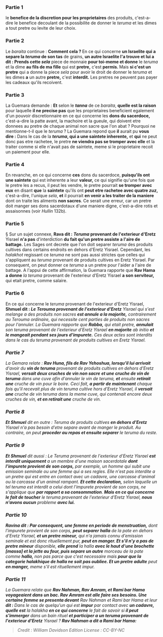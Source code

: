 
### Partie 1
le <b>benefice de la discretion pour les proprietaires</b> des produits, c'est-a-dire le benefice decoulant de la possibilite de donner le <i>teruma</i> et les dimes a tout pretre ou levite de leur choix.

### Partie 2
Le <i>baraita</i> continue : <b>Comment cela ? </b> En ce qui concerne <b>un Israelite qui a separe la <i>teruma</i> de son tas</b> de grains, <b>un autre Israelite l'a trouve et lui a dit : Prends cette <i>sela</i></b> piece de monnaie <b>pour toi-meme et donne</b> le <i>teruma</i> et la dime <b>au fils de ma fille</b> qui est <b>pretre,</b> c'est <b>permis. </b> Mais <b>si c'est un pretre</b> qui a donne la piece <i>sela</i> pour avoir le droit de donner le <i>teruma</i> et les dimes <b>a</b> un autre <b>pretre,</b> c'est <b>interdit.</b> Les pretres ne peuvent pas payer les cadeaux qu'ils recoivent.

### Partie 3
La Guemara demande : <b>Et</b> selon le <b><i>tanna</i></b> de ce <i>baraita</i>, <b>quelle est la raison</b> pour laquelle <b>il ne precise pas</b> que les proprietaires beneficient egalement d'un pouvoir discretionnaire en ce qui concerne les <b>dons du sacerdoce,</b> c'est-a-dire la patte avant, la machoire et la gueule, qui doivent etre donnees au pretre de chaque animal non sacre que l'on abat ? Pourquoi ne mentionne-t-il que le <i>teruma</i> ? La Guemara repond que <b>il</b> aurait pu <b>vous dire :</b> Dans le cas de la <b><i>teruma</i>, qui a une saintete inherente,</b> et <b>qui</b> ne peut donc pas etre rachetee,</b> le pretre <b>ne viendra pas se tromper avec elle</b> et la traiter comme si elle n'avait pas de saintete, meme si le proprietaire recoit un paiement pour elle.

### Partie 4
En revanche, en ce qui concerne <b>ces</b> dons du sacerdoce, <b>puisqu'ils ont une saintete</b> qui est inherente a leur <b>valeur,</b> ce qui signifie qu'une fois que le pretre les a recus, il peut les vendre, le pretre pourrait <b>se tromper avec eux</b> en disant <b>que</b> la <b>saintete</b> qu'ils ont <b>peut etre rachetee avec quatre <i>zuz</i>,</b> c'est-a-dire, l'unique <i>sela</i>, <b>et</b> il pourrait <b>en venir a les traiter de la maniere</b> dont on traite les aliments <b>non sacres</b>. Ce serait une erreur, car un pretre doit manger ses dons sacerdotaux d'une maniere digne, c'est-a-dire rotis et assaisonnes (voir <i>Hullin</i> 132b).

### Partie 5
§ Sur un sujet connexe, <b>Rava dit : <i>Teruma</i> provenant de l'exterieur d'Eretz</b> Yisrael <b>n'a pas</b> d'interdiction <b>du fait qu'un pretre assiste a l'aire de battage.</b> Les Sages ont decrete que l'on doit separer <i>teruma</i> des produits cultives dans certains endroits en dehors d'Eretz Yisrael. Cependant, les <i>halakhot</i> regissant ce <i>teruma</i> ne sont pas aussi strictes que celles qui s'appliquent au <i>teruma</i> provenant de produits cultives en Eretz Yisrael. Par consequent, on peut donner ce <i>teruma</i> a un pretre pour l'aider a l'aire de battage. A l'appui de cette affirmation, la Guemara rapporte que <b>Rav Hama a donne</b> <i>la teruma</i> provenant de l'exterieur d'Eretz Yisrael <b>a son serviteur,</b> qui etait pretre, comme salaire.

### Partie 6
En ce qui concerne le <i>teruma</i> provenant de l'exterieur d'Eretz Yisrael, <b>Shmuel dit : <i>Le <i>Terouma</i> provenant de l'exterieur d'Eretz</b> Yisrael qui s'est melange a des produits non sacres <b>est annule a la majorite,</b> contrairement au <i>Terouma</i> ordinaire, qui necessite cent parties de produits non sacres pour l'annuler. La Guemara rapporte que <b>Rabba,</b> qui etait pretre, <b>annulait</b> son <i>teruma</i> provenant de l'exterieur d'Eretz Yisrael <b>en majorite</b> <i>ab initio</i> <b>et le mangeait pendant ses jours d'impurete.</b> Ces deux actes sont interdits dans le cas du <i>teruma</i> provenant de produits cultives en Eretz Yisrael.

### Partie 7
La Gemara relate : <b>Rav Huna, fils de Rav Yehoshua, lorsqu'il lui arrivait</b> d'avoir du <b>vin de <i>teruma</i></b> provenant de produits cultives en dehors d'Eretz Yisrael, <b>versait deux cruches de vin non sacre</b> <b>et une cruche de vin de <i>teruma</i></b> dans une cuve afin d'annuler le vin de <i>teruma</i>, <b>et</b> ensuite <b>retirait une</b> cruche de vin pour le boire. Ceci fait, <b>a partir de maintenant</b> chaque fois qu'il recevait plus de vin <i>teruma</i> cultive hors d'Eretz Yisrael, il <b>versait une</b> cruche de vin <i>teruma</i> dans la meme cuve, qui contenait encore deux cruches de vin, <b>et en retirait une</b> cruche de vin.

### Partie 8
<b>Et Shmuel</b> dit en outre : <i>Teruma</i> de</b> produits cultives <b>en dehors d'Eretz</b> Yisrael n'a pas besoin d'etre separe avant de manger le produit. Au contraire, on peut <b>proceder au repas et ensuite separer</b> le <i>teruma</i> du reste.

### Partie 9
<b>Et Shmuel</b> dit aussi : Le <i>Teruma</i> provenant de l'exterieur d'Eretz</b> Yisrael <b>est interdit uniquement</b> a un membre d'une maison sacerdotale <b>dont l'impurete provient de son corps,</b> par exemple, un homme qui subit une emission seminale ou une femme qui a ses regles. Elle n'est pas interdite a un pretre qui est entre en contact avec un cadavre, une carcasse d'animal ou la carcasse d'un animal rampant. <b>Et cette declaration,</b> selon laquelle un tel <i>teruma</i> est interdit a celui dont l'impurete provient de son corps, ne s'applique que <b>par rapport a sa consommation</b>. <b>Mais en ce qui concerne le fait de toucher</b> <i>le <i>teruma</i> provenant de l'exterieur d'Eretz Yisrael, <b>nous n'avons aucun</b> probleme <b>avec lui.</b>

### Partie 10
<b>Ravina dit : Par consequent, une femme en periode de menstruation,</b> dont l'impurete provient de son corps, <b>peut separer <i>halla</i></b> de la pate en dehors d'Eretz Yisrael, <b>et un pretre mineur,</b> qui n'a jamais connu d'emission seminale et est donc rituellement pur, <b>peut en manger. Et s'il n'y a pas de pretre mineur</b> disponible, <b>elle prend</b> la <i>halla</i> <b>avec le haut d'une brochette [<i>massa</i>] et la jette au four, puis separe un autre</b> morceau de la pate comme <b><i>halla</i>,</b> non pas parce que c'est necessaire mais <b>pour que la</b> <b>categorie halakhique de <i>halla</i> ne soit pas oubliee. Et un pretre adulte</b> peut <b>en manger,</b> meme s'il est rituellement impur.

### Partie 11
La Guemara relate que <b>Rav Nahman, Rav Amram, et Rami bar Hama voyageaient dans un bac. Rav Amram est alle faire ses besoins. Une certaine femme se presenta devant</b> Rav Nahman et Rami bar Hama et leur <b>dit : </b> Dans le cas de quelqu'un qui est <b>impur</b> par contact avec <b>un cadavre, quelle est</b> la <i>halakha</b> <b>en ce qui concerne</b> le fait de savoir si <b>il peut s'immerger</b> dans un bain rituel <b>et participer a un <i>teruma</i> provenant de l'exterieur d'Eretz</b> Yisrael ? <b>Rav Nahman a dit a Rami bar Hama:</b>

>Credit : William Davidson Edition
>License : CC-BY-NC